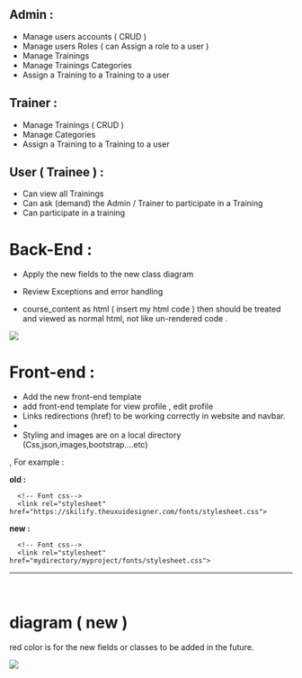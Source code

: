 


## Admin :
* Manage users accounts ( CRUD )
* Manage users Roles ( can Assign a role to a user )
* Manage Trainings
* Manage Trainings Categories
* Assign a Training to a Training to a user

## Trainer :
* Manage Trainings ( CRUD )
* Manage Categories
* Assign a Training to a Training to a user

## User ( Trainee ) :
* Can view all Trainings
* Can ask (demand) the Admin / Trainer to participate in a Training
* Can participate in a training





# Back-End : 

* Apply the new fields to the new class diagram

* Review Exceptions and error handling

* course_content as html ( insert my html code ) then should be treated and viewed as normal html, not like un-rendered code . 

<img src="https://i.imgur.com/jtMRjwU.png">





# Front-end : 

* Add the new front-end template 
* add front-end template for view profile , edit profile
* Links redirections (href) to be working correctly in website and navbar.
* 
* Styling and images are on a local directory (Css,json,images,bootstrap....etc)  

, For example :
   
   **old :**
  ```   
    <!-- Font css-->
    <link rel="stylesheet" href="https://skilify.theuxuidesigner.com/fonts/stylesheet.css">
   ```
   
   **new :**
  ```
    <!-- Font css-->
    <link rel="stylesheet" href="mydirectory/myproject/fonts/stylesheet.css">
 ```
 
 ---
 
 <br/>
 
 # diagram ( new ) 

red color is for the new fields or classes to be added in the future. 

<img src="https://i.imgur.com/WUW03JO.png" >
